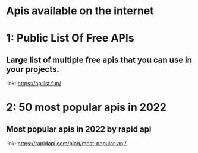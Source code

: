 # Apis available on the internet

# 1: Public List Of Free APIs
## Large list of multiple free apis that you can use in your projects.

link: https://apilist.fun/


# 2: 50 most popular apis in 2022
## Most popular apis in 2022 by rapid api

link: https://rapidapi.com/blog/most-popular-api/
